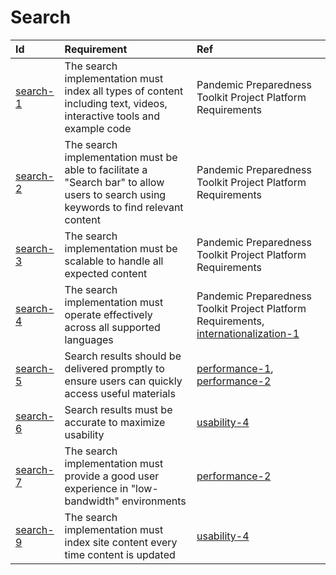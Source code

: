 # Search

| Id                    | Requirement                                                                                                                          | Ref                                                                                                                                     |
| :-------------------- | :----------------------------------------------------------------------------------------------------------------------------------- | :-------------------------------------------------------------------------------------------------------------------------------------- |
| [search-1](#search-1) | The search implementation must index all types of content including text, videos, interactive tools and example code                 | Pandemic Preparedness Toolkit Project Platform Requirements                                                                             |
| [search-2](#search-2) | The search implementation must be able to facilitate a "Search bar" to allow users to search using keywords to find relevant content | Pandemic Preparedness Toolkit Project Platform Requirements                                                                             |
| [search-3](#search-3) | The search implementation must be scalable to handle all expected content                                                            | Pandemic Preparedness Toolkit Project Platform Requirements                                                                             |
| [search-4](#search-4) | The search implementation must operate effectively across all supported languages                                                    | Pandemic Preparedness Toolkit Project Platform Requirements, [internationalization-1](./internationalization.md#internationalization-1) |
| [search-5](#search-5) | Search results should be delivered promptly to ensure users can quickly access useful materials                                      | [performance-1](./performance.md#performance-1), [performance-2](./performance.md#performance-2)                                        |
| [search-6](#search-6) | Search results must be accurate to maximize usability                                                                                | [usability-4](./usability.md#usability-4)                                                                                               |
| [search-7](#search-8) | The search implementation must provide a good user experience in "low-bandwidth" environments                                        | [performance-2](#performance-2)                                                                                                         |
| [search-9](#search-9) | The search implementation must index site content every time content is updated                                                      | [usability-4](./usability.md#usability-4)                                                                                               |
